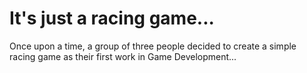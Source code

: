 # It's just a racing game...
Once upon a time, a group of three people decided to create a simple racing game as their first work in Game Development...
